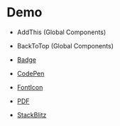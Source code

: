 # Demo

- AddThis (Global Components)

- BackToTop (Global Components)

- [Badge](badge.md)

- [CodePen](codepen.md)

- [FontIcon](fonticon.md)

- [PDF](pdf.md)

- [StackBlitz](stackblitz.md)
